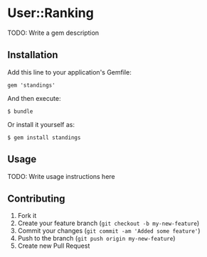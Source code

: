 # User::Ranking

TODO: Write a gem description

## Installation

Add this line to your application's Gemfile:

    gem 'standings'

And then execute:

    $ bundle

Or install it yourself as:

    $ gem install standings

## Usage

TODO: Write usage instructions here

## Contributing

1. Fork it
2. Create your feature branch (`git checkout -b my-new-feature`)
3. Commit your changes (`git commit -am 'Added some feature'`)
4. Push to the branch (`git push origin my-new-feature`)
5. Create new Pull Request

